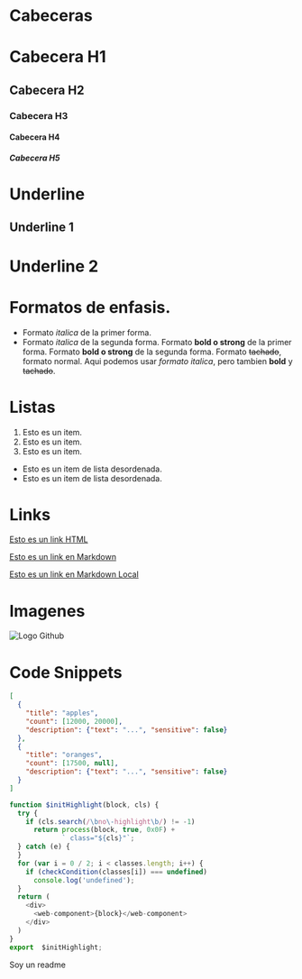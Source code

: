 # Cabeceras
# Cabecera H1
## Cabecera H2
### Cabecera H3
#### Cabecera H4
##### Cabecera H5
# Underline
Underline 1
-----------
Underline 2
===========
# Formatos de enfasis.

- Formato *italica* de la primer forma.
- Formato _italica_ de la segunda forma.
Formato **bold o strong** de la primer forma.
Formato __bold o strong__ de la segunda forma.
Formato ~~tachado~~, formato normal.
Aqui podemos usar *formato italica*, pero tambien **bold** y ~~tachado~~.
# Listas
1. Esto es un item.
2. Esto es un item.
3. Esto es un item.

- Esto es un item de lista desordenada.
- Esto es un item de lista desordenada.

# Links

<a href="http://google.com">Esto es un link HTML</a>

[Esto es un link en Markdown](http://www.google.com)

[Esto es un link en Markdown Local](index.html)

# Imagenes

![Logo Github](https://www.iconninja.com/files/186/513/110/github-social-media-logo-icon.png)

# Code Snippets

``` JSON
[
  {
    "title": "apples",
    "count": [12000, 20000],
    "description": {"text": "...", "sensitive": false}
  },
  {
    "title": "oranges",
    "count": [17500, null],
    "description": {"text": "...", "sensitive": false}
  }
]
```


``` JavaScript
function $initHighlight(block, cls) {
  try {
    if (cls.search(/\bno\-highlight\b/) != -1)
      return process(block, true, 0x0F) +
             ` class="${cls}"`;
  } catch (e) {
  }
  for (var i = 0 / 2; i < classes.length; i++) {
    if (checkCondition(classes[i]) === undefined)
      console.log('undefined');
  }
  return (
    <div>
      <web-component>{block}</web-component>
    </div>
  )
}
export  $initHighlight;
```
Soy un readme